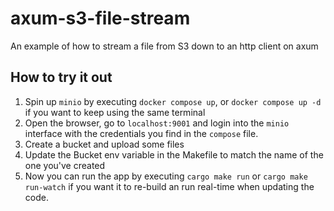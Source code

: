 # axum-s3-file-stream

An example of how to stream a file from S3 down to an http client on axum

## How to try it out

1. Spin up `minio` by executing `docker compose up`, or `docker compose up -d` if you want to keep using the same terminal
2. Open the browser, go to `localhost:9001` and login into the `minio` interface with the credentials you find in the `compose` file.
3. Create a bucket and upload some files
4. Update the Bucket env variable in the Makefile to match the name of the one you've created
5. Now you can run the app by executing `cargo make run` or `cargo make run-watch` if you want it to re-build an run real-time when updating the code.
